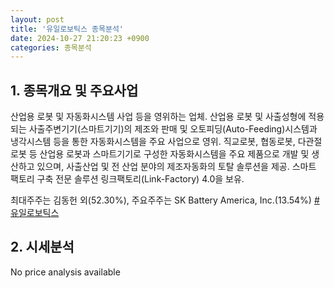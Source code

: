 ```yaml
---
layout: post
title: '유일로보틱스 종목분석'
date: 2024-10-27 21:20:23 +0900
categories: 종목분석
---
```


## 1. 종목개요 및 주요사업

산업용 로봇 및 자동화시스템 사업 등을 영위하는 업체. 산업용 로봇 및 사출성형에 적용되는 사출주변기기(스마트기기)의 제조와 판매 및 오토피딩(Auto-Feeding)시스템과 냉각시스템 등을 통한 자동화시스템을 주요 사업으로 영위. 직교로봇, 협동로봇, 다관절로봇 등 산업용 로봇과 스마트기기로 구성한 자동화시스템을 주요 제품으로 개발 및 생산하고 있으며, 사출산업 및 전 산업 분야의 제조자동화의 토탈 솔루션을 제공. 스마트 팩토리 구축 전문 솔루션 링크팩토리(Link-Factory) 4.0을 보유.

최대주주는 김동헌 외(52.30%), 주요주주는 SK Battery America, Inc.(13.54%)
[#유일로보틱스](#)

## 2. 시세분석

No price analysis available
